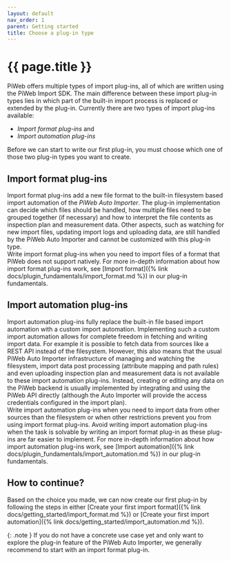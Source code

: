 ```yaml
---
layout: default
nav_order: 1
parent: Getting started
title: Choose a plug-in type
---
```


<!---
Ziele:
- erste Entscheidungshilfe für Modultypen geben
    
Inhalt:
- Unterschiede von Modultypen erwähnen
- Entscheidungsgrundlage geben ("wenn du das machen willst, dann wähle Modultyp..., wenn du das machen willst dann...")
- für genauere Beschreibung der Anwendungsfälle und des technischen Ansatzes auf Kapitel in "Plug-in fundamentals" verweisen
- ggf. dieses Kapitel in vorheriges Kapitel (Create your first plug-in) als letzten Absatz integrieren
--->

# {{ page.title }}
PiWeb offers multiple types of import plug-ins, all of which are written using the PiWeb Import SDK. The main difference between these import plug-in types lies in which part of the built-in import process is replaced or extended by the plug-in. Currently there are two types of import plug-ins available:
- *Import format plug-ins* and
- *Import automation plug-ins*

Before we can start to write our first plug-in, you must choose which one of those two plug-in types you want to create.

## Import format plug-ins
Import format plug-ins add a new file format to the built-in filesystem based import automation of the *PiWeb Auto Importer*. The plug-in implementation can decide which files should be handled, how multiple files need to be grouped together (if necessary) and how to interpret the file contents as inspection plan and measurement data. Other aspects, such as watching for new import files, updating import logs and uploading data, are still handled by the PiWeb Auto Importer and cannot be customized with this plug-in type.  
Write import format plug-ins when you need to import files of a format that PiWeb does not support natively. For more in-depth information about how import format plug-ins work, see [Import format]({% link docs/plugin_fundamentals/import_format.md %}) in our plug-in fundamentals.

## Import automation plug-ins
Import automation plug-ins fully replace the built-in file based import automation with a custom import automation. Implementing such a custom import automation allows for complete freedom in fetching and writing import data. For example it is possible to fetch data from sources like a REST API instead of the filesystem. However, this also means that the usual PiWeb Auto Importer infrastructure of managing and watching the filesystem, import data post processing (attribute mapping and path rules) and even uploading inspection plan and measurement data is not available to these import automation plug-ins. Instead, creating or editing any data on the PiWeb backend is usually implemented by integrating and using the PiWeb API directly (although the Auto Importer will provide the access credentials configured in the import plan).  
Write import automation plug-ins when you need to import data from other sources than the filesystem or when other restrictions prevent you from using import format plug-ins. Avoid writing import automation plug-ins when the task is solvable by writing an import format plug-in as these plug-ins are far easier to implement. For more in-depth information about how import automation plug-ins work, see [Import automation]({% link docs/plugin_fundamentals/import_automation.md %}) in our plug-in fundamentals.

## How to continue?
Based on the choice you made, we can now create our first plug-in by following the steps in either [Create your first import format]({% link docs/getting_started/import_format.md %}) or [Create your first import automation]({% link docs/getting_started/import_automation.md %}).

{: .note }
If you do not have a concrete use case yet and only want to explore the plug-in feature of the PiWeb Auto Importer, we generally recommend to start with an import format plug-in.